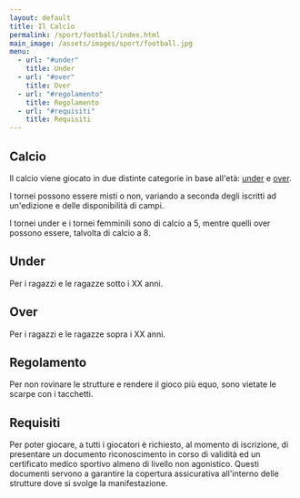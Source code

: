 ```yaml
---
layout: default
title: Il Calcio
permalink: /sport/football/index.html
main_image: /assets/images/sport/football.jpg
menu:
  - url: "#under"
    title: Under
  - url: "#over"
    title: Over
  - url: "#regolamento"
    title: Regolamento
  - url: "#requisiti"
    title: Requisiti
---
```


## Calcio

Il calcio viene giocato in due distinte categorie in base all'età:
[under](#under "Vai alla sezione") e [over](#over "Vai alla sezione").

I tornei possono essere misti o non, variando a seconda degli iscritti ad un'edizione e delle disponibilità di campi.

I tornei under e i tornei femminili sono di calcio a 5, mentre quelli over possono essere, talvolta di calcio a 8. 

## Under

Per i ragazzi e le ragazze sotto i XX anni.

## Over

Per i ragazzi e le ragazze sopra i XX anni.

## Regolamento

Per non rovinare le strutture e rendere il gioco più equo, sono vietate le scarpe con i tacchetti.

## Requisiti

Per poter giocare, a tutti i giocatori è richiesto, al momento di iscrizione, di presentare un documento riconoscimento in corso di validità ed un certificato medico sportivo almeno di livello non agonistico. Questi documenti servono a garantire la copertura assicurativa all'interno delle strutture dove si svolge la manifestazione.